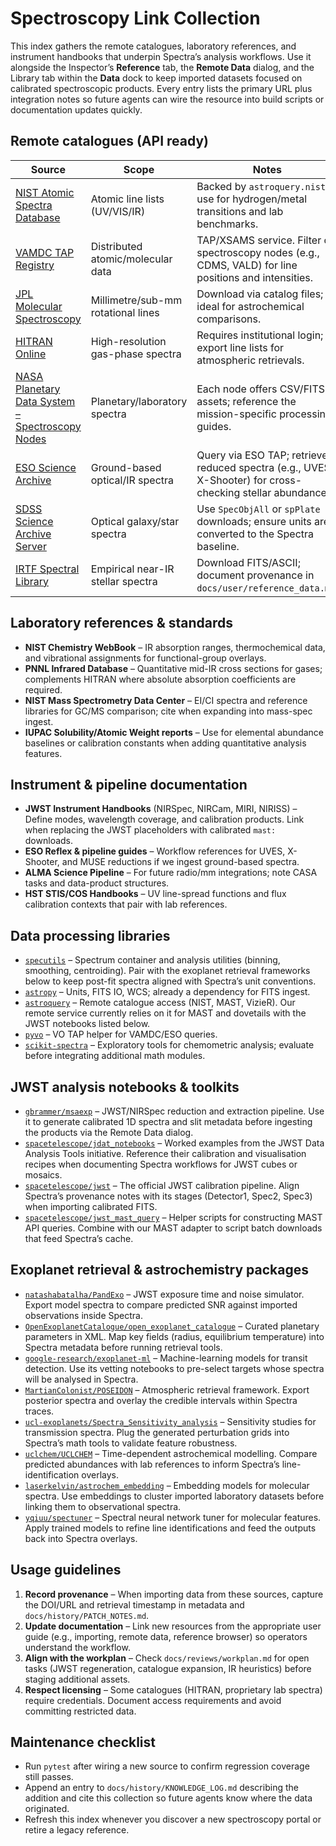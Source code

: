 # Spectroscopy Link Collection

This index gathers the remote catalogues, laboratory references, and instrument
handbooks that underpin Spectra’s analysis workflows. Use it alongside the
Inspector’s **Reference** tab, the **Remote Data** dialog, and the Library tab
within the **Data** dock
to keep imported datasets focused on calibrated spectroscopic products. Every
entry lists the primary URL plus integration notes so future agents can wire the
resource into build scripts or documentation updates quickly.

## Remote catalogues (API ready)

| Source | Scope | Notes |
| --- | --- | --- |
| [NIST Atomic Spectra Database](https://physics.nist.gov/asd) | Atomic line lists (UV/VIS/IR) | Backed by `astroquery.nist`; use for hydrogen/metal transitions and lab benchmarks. |
| [VAMDC TAP Registry](https://portal.vamdc.eu/vamdc_portal/home.seam) | Distributed atomic/molecular data | TAP/XSAMS service. Filter on spectroscopy nodes (e.g., CDMS, VALD) for line positions and intensities. |
| [JPL Molecular Spectroscopy](https://spec.jpl.nasa.gov/) | Millimetre/sub-mm rotational lines | Download via catalog files; ideal for astrochemical comparisons. |
| [HITRAN Online](https://hitran.org/) | High-resolution gas-phase spectra | Requires institutional login; export line lists for atmospheric retrievals. |
| [NASA Planetary Data System – Spectroscopy Nodes](https://pds.nasa.gov/datasearch/subscriptions-topics.shtml#spectroscopy) | Planetary/laboratory spectra | Each node offers CSV/FITS assets; reference the mission-specific processing guides. |
| [ESO Science Archive](https://archive.eso.org/cms.html) | Ground-based optical/IR spectra | Query via ESO TAP; retrieve reduced spectra (e.g., UVES, X-Shooter) for cross-checking stellar abundances. |
| [SDSS Science Archive Server](https://sas.sdss.org/) | Optical galaxy/star spectra | Use `SpecObjAll` or `spPlate` downloads; ensure units are converted to the Spectra baseline. |
| [IRTF Spectral Library](https://irtfweb.ifa.hawaii.edu/~spex/IRTF_Spectral_Library/) | Empirical near-IR stellar spectra | Download FITS/ASCII; document provenance in `docs/user/reference_data.md`. |

## Laboratory references & standards

- **NIST Chemistry WebBook** – IR absorption ranges, thermochemical data, and
  vibrational assignments for functional-group overlays.
- **PNNL Infrared Database** – Quantitative mid-IR cross sections for gases;
  complements HITRAN where absolute absorption coefficients are required.
- **NIST Mass Spectrometry Data Center** – EI/CI spectra and reference libraries
  for GC/MS comparison; cite when expanding into mass-spec ingest.
- **IUPAC Solubility/Atomic Weight reports** – Use for elemental abundance
  baselines or calibration constants when adding quantitative analysis features.

## Instrument & pipeline documentation

- **JWST Instrument Handbooks** (NIRSpec, NIRCam, MIRI, NIRISS) – Define modes,
  wavelength coverage, and calibration products. Link when replacing the JWST
  placeholders with calibrated `mast:` downloads.
- **ESO Reflex & pipeline guides** – Workflow references for UVES, X-Shooter,
  and MUSE reductions if we ingest ground-based spectra.
- **ALMA Science Pipeline** – For future radio/mm integrations; note CASA tasks
  and data-product structures.
- **HST STIS/COS Handbooks** – UV line-spread functions and flux calibration
  contexts that pair with lab references.

## Data processing libraries

- [`specutils`](https://specutils.readthedocs.io/) – Spectrum container and
  analysis utilities (binning, smoothing, centroiding). Pair with the exoplanet
  retrieval frameworks below to keep post-fit spectra aligned with Spectra’s
  unit conventions.
- [`astropy`](https://docs.astropy.org/en/stable/) – Units, FITS IO, WCS; already
  a dependency for FITS ingest.
- [`astroquery`](https://astroquery.readthedocs.io/) – Remote catalogue access
  (NIST, MAST, VizieR). Our remote service currently relies on it for MAST and
  dovetails with the JWST notebooks listed below.
- [`pyvo`](https://pyvo.readthedocs.io/) – VO TAP helper for VAMDC/ESO queries.
- [`scikit-spectra`](https://pypi.org/project/scikit-spectra/) – Exploratory tools
  for chemometric analysis; evaluate before integrating additional math modules.

## JWST analysis notebooks & toolkits

- [`gbrammer/msaexp`](https://github.com/gbrammer/msaexp) – JWST/NIRSpec
  reduction and extraction pipeline. Use it to generate calibrated 1D spectra
  and slit metadata before ingesting the products via the Remote Data dialog.
- [`spacetelescope/jdat_notebooks`](https://github.com/spacetelescope/jdat_notebooks)
  – Worked examples from the JWST Data Analysis Tools initiative. Reference
  their calibration and visualisation recipes when documenting Spectra workflows
  for JWST cubes or mosaics.
- [`spacetelescope/jwst`](https://github.com/spacetelescope/jwst) – The official
  JWST calibration pipeline. Align Spectra’s provenance notes with its stages
  (Detector1, Spec2, Spec3) when importing calibrated FITS.
- [`spacetelescope/jwst_mast_query`](https://github.com/spacetelescope/jwst_mast_query)
  – Helper scripts for constructing MAST API queries. Combine with our MAST
  adapter to script batch downloads that feed Spectra’s cache.

## Exoplanet retrieval & astrochemistry packages

- [`natashabatalha/PandExo`](https://github.com/natashabatalha/PandExo) – JWST
  exposure time and noise simulator. Export model spectra to compare predicted
  SNR against imported observations inside Spectra.
- [`OpenExoplanetCatalogue/open_exoplanet_catalogue`](https://github.com/OpenExoplanetCatalogue/open_exoplanet_catalogue)
  – Curated planetary parameters in XML. Map key fields (radius, equilibrium
  temperature) into Spectra metadata before running retrieval tools.
- [`google-research/exoplanet-ml`](https://github.com/google-research/exoplanet-ml)
  – Machine-learning models for transit detection. Use its vetting notebooks to
  pre-select targets whose spectra will be analysed in Spectra.
- [`MartianColonist/POSEIDON`](https://github.com/MartianColonist/POSEIDON) –
  Atmospheric retrieval framework. Export posterior spectra and overlay the
  credible intervals within Spectra traces.
- [`ucl-exoplanets/Spectra_Sensitivity_analysis`](https://github.com/ucl-exoplanets/Spectra_Sensitivity_analysis)
  – Sensitivity studies for transmission spectra. Plug the generated perturbation
  grids into Spectra’s math tools to validate feature robustness.
- [`uclchem/UCLCHEM`](https://github.com/uclchem/UCLCHEM) – Time-dependent
  astrochemical modelling. Compare predicted abundances with lab references to
  inform Spectra’s line-identification overlays.
- [`laserkelvin/astrochem_embedding`](https://github.com/laserkelvin/astrochem_embedding)
  – Embedding models for molecular spectra. Use embeddings to cluster imported
  laboratory datasets before linking them to observational spectra.
- [`yqiuu/spectuner`](https://github.com/yqiuu/spectuner) – Spectral neural
  network tuner for molecular features. Apply trained models to refine line
  identifications and feed the outputs back into Spectra overlays.

## Usage guidelines

1. **Record provenance** – When importing data from these sources, capture the
   DOI/URL and retrieval timestamp in metadata and `docs/history/PATCH_NOTES.md`.
2. **Update documentation** – Link new resources from the appropriate user guide
   (e.g., importing, remote data, reference browser) so operators understand the
   workflow.
3. **Align with the workplan** – Check `docs/reviews/workplan.md` for open tasks
   (JWST regeneration, catalogue expansion, IR heuristics) before staging
   additional assets.
4. **Respect licensing** – Some catalogues (HITRAN, proprietary lab spectra)
   require credentials. Document access requirements and avoid committing
   restricted data.

## Maintenance checklist

- Run `pytest` after wiring a new source to confirm regression coverage still
  passes.
- Append an entry to `docs/history/KNOWLEDGE_LOG.md` describing the addition and
  cite this collection so future agents know where the data originated.
- Refresh this index whenever you discover a new spectroscopy portal or retire a
  legacy reference.
